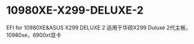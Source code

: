 # 10980XE-X299-DELUXE-2
EFI for 10980XE&amp;ASUS X299 DELUXE 2
适用于华硕X299 Duluxe 2代主板，10980xe，6900xt显卡

